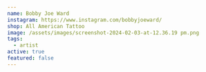 ```yaml
---
name: Bobby Joe Ward
instagram: https://www.instagram.com/bobbyjoeward/
shop: All American Tattoo
image: /assets/images/screenshot-2024-02-03-at-12.36.19 pm.png
tags:
  - artist
active: true
featured: false
---
```

